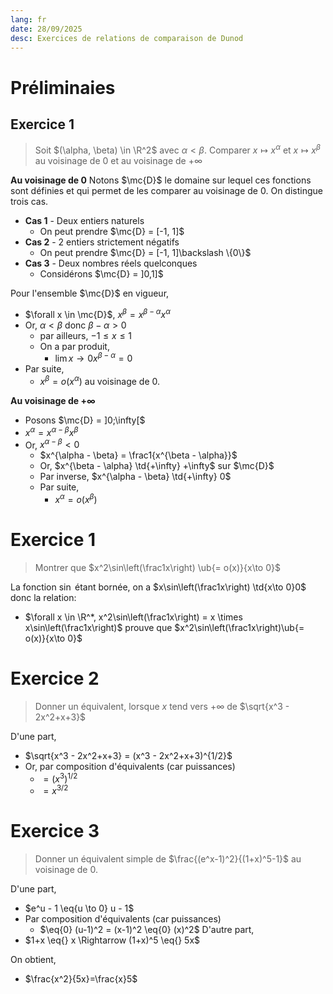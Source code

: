 ```yaml
---
lang: fr
date: 28/09/2025
desc: Exercices de relations de comparaison de Dunod
---
```

$\newcommand{\K}{\mathbb{K}}\newcommand{\m}[1]{\begin{pmatrix}#1\end{pmatrix}}\newcommand{\ub}[2]{\underset{#2}{\underbrace{#1}}}\newcommand{\R}{\mathbb{R}}\newcommand{\id}{\text{id}}\newcommand{\eps}{\varepsilon}\newcommand{\cases}[1]{\begin{cases}#1\end{cases}}\newcommand{\rcases}[1]{\begin{rcases}#1\end{rcases}}\newcommand{\N}{\mathbb{N}}\newcommand{\sun}[2]{\overset{#2}{\underset{\begin{matrix}#1\end{matrix}}{\sum}}}\newcommand{\mc}{\mathcal}\newcommand{\ms}{\mathscr}\newcommand{\Z}{\mathbb{Z}}\newcommand{\sub}{\subset}\newcommand{\pron}[2]{\overset{#2}{\underset{\begin{matrix}#1\end{matrix}}{\prod}}}\newcommand{\C}{\mathbb{C}}\newcommand{\align}[1]{\begin{array}{l}#1\end{array}}$

# Préliminaies

## Exercice 1

> Soit $(\alpha, \beta) \in \R^2$ avec $\alpha < \beta$.
> Comparer $x\mapsto x^\alpha$ et $x \mapsto x^\beta$ au voisinage de $0$ et au voisinage de $+\infty$

**Au voisinage de 0**
Notons $\mc{D}$ le domaine sur lequel ces fonctions sont définies et qui permet de les comparer au voisinage de $0$.
On distingue trois cas.
- **Cas 1** - Deux entiers naturels
	- On peut prendre $\mc{D} = [-1, 1]$
- **Cas 2** - 2 entiers strictement négatifs
	- On peut prendre $\mc{D} = [-1, 1]\backslash \{0\}$
- **Cas 3** - Deux nombres réels quelconques
	- Considérons $\mc{D} = ]0,1]$

Pour l'ensemble $\mc{D}$ en vigueur,
- $\forall x \in \mc{D}$, $x^\beta = x^{\beta - \alpha}x^{\alpha}$
- Or, $\alpha < \beta$ donc $\beta - \alpha > 0$ 
	- par ailleurs, $-1 ≤x ≤ 1$
	- On a par produit,
		- $\lim{x \to 0}x^{\beta - \alpha} = 0$
- Par suite,
	- $x^\beta = o(x^\alpha)$ au voisinage de $0$.

**Au voisinage de $+\infty$**
- Posons $\mc{D} = ]0;\infty[$
- $x^\alpha = x^{\alpha - \beta}x^\beta$
- Or, $x^{\alpha - \beta} < 0$
	- $x^{\alpha - \beta} = \frac1{x^{\beta - \alpha}}$
	- Or, $x^{\beta - \alpha} \td{+\infty} +\infty$ sur $\mc{D}$
	- Par inverse, $x^{\alpha - \beta} \td{+\infty} 0$
	- Par suite, 
		- $x^\alpha = o(x^\beta)$
# Exercice 1

> Montrer que $x^2\sin\left(\frac1x\right) \ub{= o(x)}{x\to 0}$

La fonction $\sin$ étant bornée, on a $x\sin\left(\frac1x\right) \td{x\to 0}0$  donc la relation:
- $\forall x \in \R^*, x^2\sin\left(\frac1x\right) = x \times x\sin\left(\frac1x\right)$
prouve que $x^2\sin\left(\frac1x\right)\ub{= o(x)}{x\to 0}$ 
# Exercice 2

> Donner un équivalent, lorsque $x$ tend vers $+\infty$ de $\sqrt{x^3 - 2x^2+x+3}$

D'une part,
- $\sqrt{x^3 - 2x^2+x+3} = (x^3 - 2x^2+x+3)^{1/2}$
- Or, par composition d'équivalents (car puissances)
	- $= (x^3)^{1/2}$
	- $= x^{3/2}$

# Exercice 3

> Donner un équivalent simple de $\frac{(e^x-1)^2}{(1+x)^5-1}$ au voisinage de $0$.

D'une part,
- $e^u - 1 \eq{u \to 0} u - 1$
- Par composition d'équivalents (car puissances)
	- $\eq{0} (u-1)^2 = (x-1)^2 \eq{0} (x)^2$
D'autre part,
- $1+x \eq{} x \Rightarrow (1+x)^5 \eq{} 5x$ 

On obtient,
- $\frac{x^2}{5x}=\frac{x}5$


